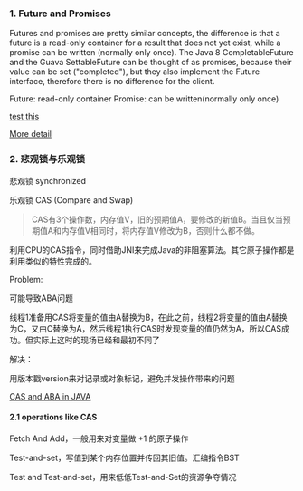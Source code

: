 ### 1. Future and Promises
Futures and promises are pretty similar concepts, the difference is that a future is a read-only container for a result that does not yet exist, while a promise can be written (normally only once). The Java 8 CompletableFuture and the Guava SettableFuture can be thought of as promises, because their value can be set ("completed"), but they also implement the Future interface, therefore there is no difference for the client.

Future:
read-only container
Promise:
can be written(normally only once)

[test this](http://blog.zhouhaocheng.cn/posts/41)

[More detail](http://marsishandsome.github.io/gen/posts/Scala/%E8%A7%A3%E8%AF%BBFuture%E5%92%8CPromise.html)

### 2. 悲观锁与乐观锁
悲观锁
synchronized

乐观锁
CAS (Compare and Swap)
> CAS有3个操作数，内存值V，旧的预期值A，要修改的新值B。当且仅当预期值A和内存值V相同时，将内存值V修改为B，否则什么都不做。

利用CPU的CAS指令，同时借助JNI来完成Java的非阻塞算法。其它原子操作都是利用类似的特性完成的。

Problem:

可能导致ABA问题

线程1准备用CAS将变量的值由A替换为B，在此之前，线程2将变量的值由A替换为C，又由C替换为A，然后线程1执行CAS时发现变量的值仍然为A，所以CAS成功。但实际上这时的现场已经和最初不同了

解决：

用版本戳version来对记录或对象标记，避免并发操作带来的问题

[CAS and ABA in JAVA](http://www.cnblogs.com/549294286/p/3766717.html)

#### 2.1 operations like CAS
Fetch And Add，一般用来对变量做 +1 的原子操作

Test-and-set，写值到某个内存位置并传回其旧值。汇编指令BST

Test and Test-and-set，用来低低Test-and-Set的资源争夺情况


